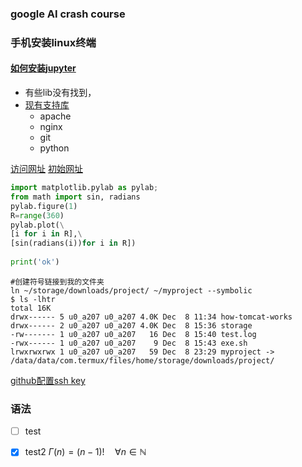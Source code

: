 ### google AI crash course
### 手机安装linux终端
#### [如何安装jupyter](https://github.com/ravish0007/AndroJupy/blob/master/README.md)
* 有些lib没有找到，
* [现有支持库](https://github.com/termux/termux-packages/tree/master/packages)
    * apache
    * nginx
    * git
    * python

[访问网址](http://192.168.31.188:8888/notebooks/ipynb/%E7%AC%AC%E4%B8%80%E6%AC%A1%E6%89%8B%E6%9C%BA%E8%BF%90%E8%A1%8Cjupyter.ipynb)
[初始网址](http://localhost:8888/?token=fab88873b0a8d1aa73bf72c546058a9e0d274c30b98ca7cb)

```python
import matplotlib.pylab as pylab;
from math import sin, radians
pylab.figure(1)
R=range(360)
pylab.plot(\
[i for i in R],\
[sin(radians(i))for i in R])
​
print('ok')
```

```shell
#创建符号链接到我的文件夹
ln ~/storage/downloads/project/ ~/myproject --symbolic
$ ls -lhtr
total 16K
drwx------ 5 u0_a207 u0_a207 4.0K Dec  8 11:34 how-tomcat-works
drwx------ 2 u0_a207 u0_a207 4.0K Dec  8 15:36 storage
-rw------- 1 u0_a207 u0_a207   16 Dec  8 15:40 test.log
-rwx------ 1 u0_a207 u0_a207    9 Dec  8 15:43 exe.sh
lrwxrwxrwx 1 u0_a207 u0_a207   59 Dec  8 23:29 myproject -> /data/data/com.termux/files/home/storage/downloads/project/
```
[github配置ssh key](https://blog.csdn.net/u013778905/article/details/83501204)

### 语法
- [ ] test
- [x] test2
$\Gamma(n) = (n-1)!\quad\forall
n\in\mathbb N$

